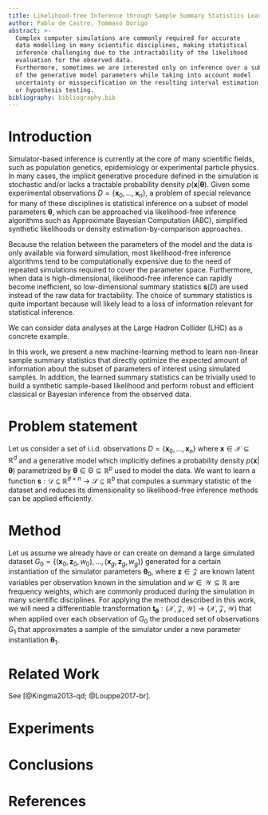 ```yaml
---
title: Likelihood-free Inference through Sample Summary Statistics Learning
author: Pablo de Castro, Tommaso Dorigo
abstract: >-
  Complex computer simulations are commonly required for accurate
  data modelling in many scientific disciplines, making statistical
  inference challenging due to the intractability of the likelihood
  evaluation for the observed data.
  Furthermore, sometimes we are interested only on inference over a subset
  of the generative model parameters while taking into account model
  uncertainty or misspecification on the resulting interval estimation
  or hypothesis testing.
bibliography: bibliography.bib
---
```


# Introduction

Simulator-based inference is currently at the core of many scientific
fields, such as population genetics, epidemiology or experimental
particle physics.
In many cases, the implicit generative procedure defined in the simulation is
stochastic and/or lacks a tractable probability density
$p(\boldsymbol{x}| \boldsymbol{\theta})$. Given some experimental
observations $D = \{\boldsymbol{x}_0,...,\boldsymbol{x}_n\}$,
a problem of special relevance for many of these
disciplines is statistical inference on a subset of model parameters
$\boldsymbol{\theta}$, which can be approached via likelihood-free inference
algorithms such as Approximate Bayesian Computation (ABC), simplified
synthetic likelihoods or density estimation-by-comparison approaches.
<!--- TODO: add references-->

Because the relation between the parameters of the model and the data is
only available via forward simulation, most likelihood-free inference algorithms
tend to be computationally expensive due to the need of repeated simulations
required to cover the parameter space. Furthermore, when data is high-dimensional, likelihood-free
inference can rapidly become inefficient, so low-dimensional summary statistics
$\boldsymbol{s}(D)$ are used instead of the raw data
for tractability. The choice of summary statistics is quite important because
will likely lead to a loss of information relevant for statistical inference.

We can consider data analyses at the Large Hadron Collider (LHC) as a concrete
example.
<!--- TODO: maybe this can go in experiments--->


In this work, we present a new machine-learning method to
learn non-linear sample summary statistics that directly
optimize the expected amount of information about the subset of
parameters of interest using simulated samples.
In addition, the learned
summary statistics can be trivially used to build a synthetic
sample-based likelihood and perform robust and efficient classical or
Bayesian inference from the observed data.


# Problem statement

Let us consider a set of i.i.d. observations $D =
\{\boldsymbol{x}_0,...,\boldsymbol{x}_n\}$ where $\boldsymbol{x} \in \mathcal{X}
\subseteq \mathbb{R}^d$ and a generative model
which implicitly defines a
probability density $p(\boldsymbol{x} | \boldsymbol{\theta})$
parametrized by $\boldsymbol{\theta} \in \mathcal{\Theta} \subseteq
\mathbb{R}^p$ used to model the data. We want to learn a function
$\boldsymbol{s} : \mathcal{D} \subseteq \mathbb{R}^{d\times n} \rightarrow
\mathcal{S} \subseteq \mathbb{R}^{b}$ that computes a summary statistic
of the dataset and reduces its dimensionality so likelihood-free inference
methods can be applied efficiently.
<!---TODO: mention hierarchical model--->
<!---TODO: talk about statistical efficiency--->


# Method
Let us assume we already have or can create on demand a large simulated dataset $G_0=\{(\boldsymbol{x}_0,\boldsymbol{z}_0,
w_0), ..., (\boldsymbol{x}_g,\boldsymbol{z}_g,w_g)\}$ generated
for a certain instantiation of the simulator parameters
$\boldsymbol{\theta}_0$, where $\boldsymbol{z} \in \mathcal{Z}$ are
known latent variables per observation known in the simulation and $w \in \mathcal{W} \subseteq \mathbb{R}$ are
frequency weights, which are commonly produced during the
simulation in many scientific
disciplines.
For applying the method described
in this work, we will need a differentiable transformation
$\boldsymbol{t}_{\boldsymbol{\theta}}:
(\mathcal{X},\mathcal{Z},\mathcal{W})\rightarrow
(\mathcal{X},\mathcal{Z},\mathcal{W})$
that when applied over each
observation of $G_0$ the produced set of observations $G_1$
that approximates a sample of the simulator under a new
parameter instantiation $\boldsymbol{\theta}_1$.


# Related Work

See [@Kingma2013-qd; @Louppe2017-br].

# Experiments


# Conclusions

# References
